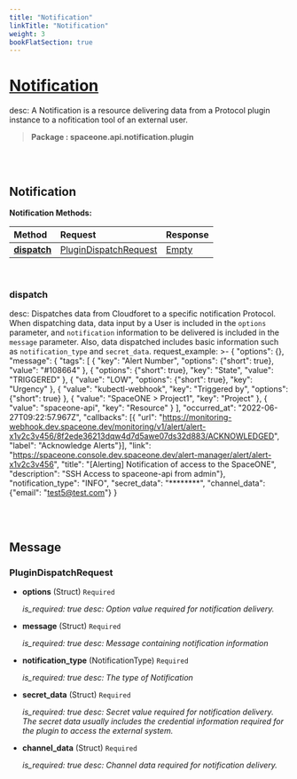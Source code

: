 ```yaml
---
title: "Notification"
linkTitle: "Notification"
weight: 3
bookFlatSection: true
---
```

# [Notification](#Notification)
desc: A Notification is a resource delivering data from a Protocol plugin instance to a nofitication tool of an external user.


>  **Package : spaceone.api.notification.plugin**

<br>
<br>

## Notification





**Notification Methods:**


| Method | Request | Response |
| :----- | :-------- | :-------- |
| [**dispatch**](./Notification#dispatch) | [PluginDispatchRequest](Notification#plugindispatchrequest) | [Empty](./Notification#empty) |



    
<br>

### dispatch

desc: Dispatches data from Cloudforet to a specific notification Protocol. When dispatching data, data input by a User is included in the `options` parameter, and `notification` information to be delivered is included in the `message` parameter. Also, data dispatched includes basic information such as `notification_type` and `secret_data`.
request_example: >-
{
"options": {},
"message": {
"tags": [
{
"key": "Alert Number",
"options": {"short": true},
"value": "#108664"
},
{
"options": {"short": true},
"key": "State",
"value": "TRIGGERED"
},
{
"value": "LOW",
"options": {"short": true},
"key": "Urgency"
},
{
"value": "kubectl-webhook",
"key": "Triggered by",
"options": {"short": true}
},
{
"value": "SpaceONE > Project1",
"key": "Project"
},
{
"value": "spaceone-api",
"key": "Resource"
}
],
"occurred_at": "2022-06-27T09:22:57.967Z",
"callbacks": [{
"url": "https://monitoring-webhook.dev.spaceone.dev/monitoring/v1/alert/alert-x1v2c3v456/8f2ede36213dqw4d7d5awe07ds32d883/ACKNOWLEDGED",
"label": "Acknowledge Alerts"}],
"link": "https://spaceone.console.dev.spaceone.dev/alert-manager/alert/alert-x1v2c3v456",
"title": "[Alerting] Notification of access to the SpaceONE",
"description": "SSH Access to spaceone-api from admin"},
"notification_type": "INFO",
"secret_data": "********",
"channel_data": {"email": "test5@test.com"}
}








    


<br>
<br>

## Message



### PluginDispatchRequest
* **options** (Struct)  `Required` 

  *is_required: true
desc: Option value required for notification delivery.*

    
* **message** (Struct)  `Required` 

  *is_required: true
desc: Message containing notification information*

    
* **notification_type** (NotificationType)  `Required` 

  *is_required: true
desc: The type of Notification*

    
* **secret_data** (Struct)  `Required` 

  *is_required: true
desc: Secret value required for notification delivery.
The secret data usually includes the credential information required for the plugin to access the external system.*

    
* **channel_data** (Struct)  `Required` 

  *is_required: true
desc: Channel data required for notification delivery.*

    <br>
